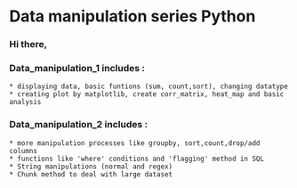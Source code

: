# Data manipulation series Python
### Hi there,
### Data_manipulation_1 includes :
    * displaying data, basic funtions (sum, count,sort), changing datatype
    * creating plot by matplotlib, create corr_matrix, heat_map and basic analysis
### Data_manipulation_2 includes :
    * more manipulation processes like groupby, sort,count,drop/add columns
    * functions like 'where' conditions and 'flagging' method in SQL
    * String manipulations (normal and regex)
    * Chunk method to deal with large dataset
